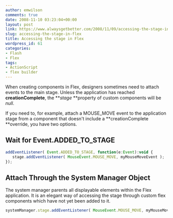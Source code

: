```yaml
---
author: emwilson
comments: true
date: 2008-11-10 03:23:04+00:00
layout: post
link: https://www.alwaysgetbetter.com/2008/11/09/accessing-the-stage-in-flex/
slug: accessing-the-stage-in-flex
title: Accessing the stage in Flex
wordpress_id: 61
categories:
- Flash
- Flex
tags:
- ActionScript
- flex builder
---
```


When creating components in Flex, designers sometimes need to attach events to the main stage.  Unless the application has reached **creationComplete**, the **_stage_ **property of custom components will be _null_.

If you need to, for example, attach a MOUSE_MOVE event to the application stage from a component that doesn't include a **creationComplete **override, you have two options.


## Wait for Event.ADDED_TO_STAGE



```javascript
addEventListener( Event.ADDED_TO_STAGE, function(e:Event):void {
   stage.addEventListener( MouseEvent.MOUSE_MOVE, myMouseMoveEvent );
});
```



## Attach Through the System Manager Object


The system manager parents all displayable elements within the Flex application.  It is an elegant way of accessing the stage through custom flex components which have not yet been added to it.

```javascript
systemManager.stage.addEventListener( MouseEvent.MOUSE_MOVE, myMouseMoveEvent );
```
